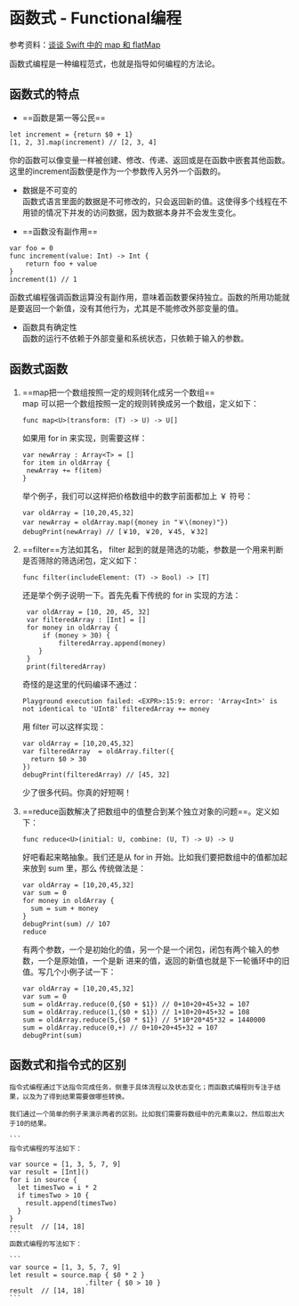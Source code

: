 # 函数式 - Functional编程
参考资料：[谈谈 Swift 中的 map 和 flatMap](http://www.cocoachina.com/swift/20160527/16467.html)

函数式编程是一种编程范式，也就是指导如何编程的方法论。


## 函数式的特点

* ==函数是第一等公民==  

```	
let increment = {return $0 + 1}
[1, 2, 3].map(increment) // [2, 3, 4]
```

你的函数可以像变量一样被创建、修改、传递、返回或是在函数中嵌套其他函数。这里的increment函数便是作为一个参数传入另外一个函数的。
* 数据是不可变的  
函数式语言里面的数据是不可修改的，只会返回新的值。这使得多个线程在不用锁的情况下并发的访问数据，因为数据本身并不会发生变化。

* ==函数没有副作用==  

```
var foo = 0
func increment(value: Int) -> Int {
	return foo + value
}
increment(1) // 1
```

函数式编程强调函数运算没有副作用，意味着函数要保持独立。函数的所用功能就是要返回一个新值，没有其他行为，尤其是不能修改外部变量的值。
* 函数具有确定性  
函数的运行不依赖于外部变量和系统状态，只依赖于输入的参数。

## 函数式函数

1. ==map把一个数组按照一定的规则转化成另一个数组==  
map 可以把一个数组按照一定的规则转换成另一个数组，定义如下：  

	```		
	func map<U>(transform: (T) -> U) -> U[]
	```
	如果用 for in 来实现，则需要这样：

	```		 	
	var newArray : Array<T> = []
	for item in oldArray {
 	 newArray += f(item)
	}
	```
	举个例子，我们可以这样把价格数组中的数字前面都加上 ￥ 符号：
	
	```
	var oldArray = [10,20,45,32]
	var newArray = oldArray.map({money in "￥\(money)"})
	debugPrint(newArray) // [￥10, ￥20, ￥45, ￥32]
	```

2. ==filter==方法如其名， filter 起到的就是筛选的功能，参数是一个用来判断是否筛除的筛选闭包，定义如下：

	```
	func filter(includeElement: (T) -> Bool) -> [T]
	```
	还是举个例子说明一下。首先先看下传统的 for in 实现的方法：
	
   ```
	var oldArray = [10, 20, 45, 32]
	var filteredArray : [Int] = []
	for money in oldArray {
   		if (money > 30) {
        	filteredArray.append(money)
	   }
	}
	print(filteredArray)
	```
	奇怪的是这里的代码编译不通过：
	
	```
	Playground execution failed: <EXPR>:15:9: error: 'Array<Int>' is not identical to 'UInt8' filteredArray += money
	```
	用 filter 可以这样实现：

	```
	var oldArray = [10,20,45,32]
	var filteredArray  = oldArray.filter({
	  return $0 > 30
	})
	debugPrint(filteredArray) // [45, 32]
	```
	少了很多代码。你真的好短啊！
	
3. ==reduce函数解决了把数组中的值整合到某个独立对象的问题==。定义如下：

	```
	func reduce<U>(initial: U, combine: (U, T) -> U) -> U
	```
	好吧看起来略抽象。我们还是从 for in 开始。比如我们要把数组中的值都加起来放到 sum 里，那么	传统做法是：
	
	```	
	var oldArray = [10,20,45,32]
	var sum = 0
	for money in oldArray {
	  sum = sum + money
	}
	debugPrint(sum) // 107
	reduce 
	```
	有两个参数，一个是初始化的值，另一个是一个闭包，闭包有两个输入的参数，一个是原始值，一个是新	进来的值，返回的新值也就是下一轮循环中的旧值。写几个小例子试一下：
	
	```
	var oldArray = [10,20,45,32]
	var sum = 0
	sum = oldArray.reduce(0,{$0 + $1}) // 0+10+20+45+32 = 107
	sum = oldArray.reduce(1,{$0 + $1}) // 1+10+20+45+32 = 108
	sum = oldArray.reduce(5,{$0 * $1}) // 5*10*20*45*32 = 1440000
	sum = oldArray.reduce(0,+) // 0+10+20+45+32 = 107
	debugPrint(sum)
	```
## 函数式和指令式的区别
	指令式编程通过下达指令完成任务，侧重于具体流程以及状态变化；而函数式编程则专注于结果，以及为了得到结果需要做哪些转换。
	
	我们通过一个简单的例子来演示两者的区别。比如我们需要将数组中的元素乘以2，然后取出大于10的结果。
	
	```	
	指令式编程的写法如下：
		
	var source = [1, 3, 5, 7, 9]
	var result = [Int]()
	for i in source {
	  let timesTwo = i * 2
	  if timesTwo > 10 {
	    result.append(timesTwo)
	  }
	}
	result  // [14, 18]
	```
	函数式编程的写法如下：

	```
	var source = [1, 3, 5, 7, 9]
	let result = source.map { $0 * 2 }
	                   .filter { $0 > 10 }
	result  // [14, 18]
	```
